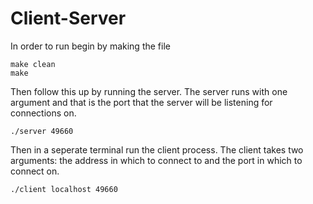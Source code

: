 # Client-Server

In order to run begin by making the file

	make clean
	make

Then follow this up by running the server. The server runs with one argument and that is
the port that the server will be listening for connections on.

	./server 49660

Then in a seperate terminal run the client process. The client takes two arguments: the
address in which to connect to and the port in which to connect on.

	./client localhost 49660


